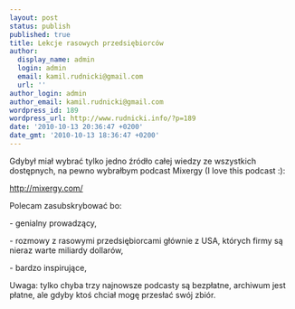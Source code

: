 ```yaml
---
layout: post
status: publish
published: true
title: Lekcje rasowych przedsiębiorców
author:
  display_name: admin
  login: admin
  email: kamil.rudnicki@gmail.com
  url: ''
author_login: admin
author_email: kamil.rudnicki@gmail.com
wordpress_id: 189
wordpress_url: http://www.rudnicki.info/?p=189
date: '2010-10-13 20:36:47 +0200'
date_gmt: '2010-10-13 18:36:47 +0200'
---
```

<p>Gdybył miał wybrać tylko jedno źródło całej wiedzy ze wszystkich dostępnych, na pewno wybrałbym podcast Mixergy (I love this podcast :):</p>
<p><a href="http://mixergy.com/">http://mixergy.com/</a></p>
<p>Polecam zasubskrybować bo:</p>
<p>- genialny prowadzący,</p>
<p>- rozmowy z rasowymi przedsiębiorcami głównie z USA, których firmy są nieraz warte miliardy dollarów,</p>
<p>- bardzo inspirujące,</p>
<p>Uwaga: tylko chyba trzy najnowsze podcasty są bezpłatne, archiwum jest płatne, ale gdyby ktoś chciał mogę przesłać swój zbiór.</p>
